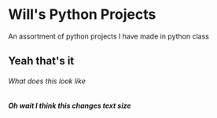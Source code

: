# Will's Python Projects
An assortment of python projects I have made in python class
## Yeah that's it
###### What does this look like
##### Oh wait I think this changes text size

